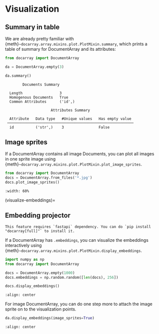 # Visualization

## Summary in table

We are already pretty familiar with {meth}`~docarray.array.mixins.plot.PlotMixin.summary`, which prints a table of summary for DocumentArray and its attributes:

```python
from docarray import DocumentArray

da = DocumentArray.empty(3)

da.summary()
```

```text
        Documents Summary         
                                  
  Length                 3        
  Homogenous Documents   True     
  Common Attributes      ('id',)  
                                  
                     Attributes Summary                     
                                                            
  Attribute   Data type   #Unique values   Has empty value  
 ────────────────────────────────────────────────────────── 
  id          ('str',)    3                False            
```

## Image sprites

If a DocumentArray contains all image Documents, you can plot all images in one sprite image using {meth}`~docarray.array.mixins.plot.PlotMixin.plot_image_sprites`.

```python
from docarray import DocumentArray
docs = DocumentArray.from_files('*.jpg')
docs.plot_image_sprites()
```

```{figure} images/sprite-image.png
:width: 60%
```

(visualize-embeddings)=
## Embedding projector

```{important}
This feature requires `fastapi` dependency. You can do `pip install "docarray[full]"` to install it.
```

If a DocumentArray has `.embeddings`, you can visualize the embeddings interactively using {meth}`~docarray.array.mixins.plot.PlotMixin.display_embeddings`.

```python
import numpy as np
from docarray import DocumentArray

docs = DocumentArray.empty(1000)
docs.embeddings = np.random.random([len(docs), 256])

docs.display_embeddings()
```

```{figure} images/embedding-projector-empty.gif
:align: center
```

For image DocumentArray, you can do one step more to attach the image sprite on to the visualization points.

```python
da.display_embeddings(image_sprites=True)
```

```{figure} images/embedding-projector.gif
:align: center
```